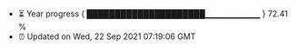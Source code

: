- ⏳ Year progress { █████████████████████▁▁▁▁▁▁▁▁▁ } 72.41 %
- ⏰ Updated on Wed, 22 Sep 2021 07:19:06 GMT

